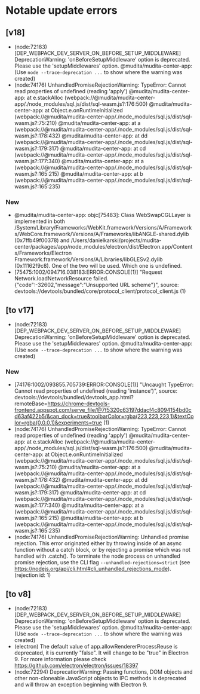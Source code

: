 # Notable update errors

## [v18]

- (node:72183) [DEP_WEBPACK_DEV_SERVER_ON_BEFORE_SETUP_MIDDLEWARE] DeprecationWarning: 'onBeforeSetupMiddleware' option is deprecated. Please use the 'setupMiddlewares' option.
  @mudita/mudita-center-app: (Use `node --trace-deprecation ...` to show where the warning was created)
- (node:74176) UnhandledPromiseRejectionWarning: TypeError: Cannot read properties of undefined (reading 'apply')
  @mudita/mudita-center-app:     at e.stackAlloc (webpack://@mudita/mudita-center-app/./node_modules/sql.js/dist/sql-wasm.js?:176:500)
  @mudita/mudita-center-app:     at Object.e.onRuntimeInitialized (webpack://@mudita/mudita-center-app/./node_modules/sql.js/dist/sql-wasm.js?:75:210)
  @mudita/mudita-center-app:     at a (webpack://@mudita/mudita-center-app/./node_modules/sql.js/dist/sql-wasm.js?:178:432)
  @mudita/mudita-center-app:     at dd (webpack://@mudita/mudita-center-app/./node_modules/sql.js/dist/sql-wasm.js?:179:317)
  @mudita/mudita-center-app:     at cd (webpack://@mudita/mudita-center-app/./node_modules/sql.js/dist/sql-wasm.js?:177:340)
  @mudita/mudita-center-app:     at a (webpack://@mudita/mudita-center-app/./node_modules/sql.js/dist/sql-wasm.js?:165:215)
  @mudita/mudita-center-app:     at b (webpack://@mudita/mudita-center-app/./node_modules/sql.js/dist/sql-wasm.js?:165:235)

### New
- @mudita/mudita-center-app: objc[75483]: Class WebSwapCGLLayer is implemented in both /System/Library/Frameworks/WebKit.framework/Versions/A/Frameworks/WebCore.framework/Versions/A/Frameworks/libANGLE-shared.dylib (0x7ffb49f00378) and /Users/danielkarski/projects/mudita-center/packages/app/node_modules/electron/dist/Electron.app/Contents/Frameworks/Electron Framework.framework/Versions/A/Libraries/libGLESv2.dylib (0x11162f9c8). One of the two will be used. Which one is undefined.
- [75475:1002/094716.038183:ERROR:CONSOLE(1)] "Request Network.loadNetworkResource failed. {"code":-32602,"message":"Unsupported URL scheme"}", source: devtools://devtools/bundled/core/protocol_client/protocol_client.js (1)

## [to v17]

- (node:72183) [DEP_WEBPACK_DEV_SERVER_ON_BEFORE_SETUP_MIDDLEWARE] DeprecationWarning: 'onBeforeSetupMiddleware' option is deprecated. Please use the 'setupMiddlewares' option.
  @mudita/mudita-center-app: (Use `node --trace-deprecation ...` to show where the warning was created)

### New 
- [74176:1002/093855.705739:ERROR:CONSOLE(1)] "Uncaught TypeError: Cannot read properties of undefined (reading 'instance')", source: devtools://devtools/bundled/devtools_app.html?remoteBase=https://chrome-devtools-frontend.appspot.com/serve_file/@7f5320c63197ddacf4c8094154bd0cd63af422b5/&can_dock=true&toolbarColor=rgba(223,223,223,1)&textColor=rgba(0,0,0,1)&experiments=true (1)
- (node:74176) UnhandledPromiseRejectionWarning: TypeError: Cannot read properties of undefined (reading 'apply')
   @mudita/mudita-center-app:     at e.stackAlloc (webpack://@mudita/mudita-center-app/./node_modules/sql.js/dist/sql-wasm.js?:176:500)
   @mudita/mudita-center-app:     at Object.e.onRuntimeInitialized (webpack://@mudita/mudita-center-app/./node_modules/sql.js/dist/sql-wasm.js?:75:210)
   @mudita/mudita-center-app:     at a (webpack://@mudita/mudita-center-app/./node_modules/sql.js/dist/sql-wasm.js?:178:432)
   @mudita/mudita-center-app:     at dd (webpack://@mudita/mudita-center-app/./node_modules/sql.js/dist/sql-wasm.js?:179:317)
   @mudita/mudita-center-app:     at cd (webpack://@mudita/mudita-center-app/./node_modules/sql.js/dist/sql-wasm.js?:177:340)
   @mudita/mudita-center-app:     at a (webpack://@mudita/mudita-center-app/./node_modules/sql.js/dist/sql-wasm.js?:165:215)
   @mudita/mudita-center-app:     at b (webpack://@mudita/mudita-center-app/./node_modules/sql.js/dist/sql-wasm.js?:165:235)
- (node:74176) UnhandledPromiseRejectionWarning: Unhandled promise rejection. This error originated either by throwing inside of an async function without a catch block, or by rejecting a promise which was not handled with .catch(). To terminate the node process on unhandled promise rejection, use the CLI flag `--unhandled-rejections=strict` (see https://nodejs.org/api/cli.html#cli_unhandled_rejections_mode). (rejection id: 1)

## [to v8]

- (node:72183) [DEP_WEBPACK_DEV_SERVER_ON_BEFORE_SETUP_MIDDLEWARE] DeprecationWarning: 'onBeforeSetupMiddleware' option is deprecated. Please use the 'setupMiddlewares' option.
  @mudita/mudita-center-app: (Use `node --trace-deprecation ...` to show where the warning was created)
- (electron) The default value of app.allowRendererProcessReuse is deprecated, it is currently "false".  It will change to be "true" in Electron 9.  For more information please check https://github.com/electron/electron/issues/18397
- (node:72294) DeprecationWarning: Passing functions, DOM objects and other non-cloneable JavaScript objects to IPC methods is deprecated and will throw an exception beginning with Electron 9.
